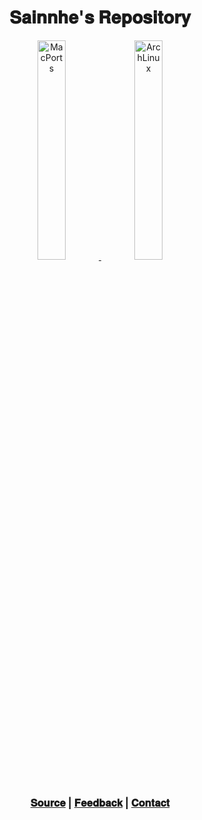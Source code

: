 <h1 align="center">
𝐒𝐚𝐢𝐧𝐧𝐡𝐞'𝐬 𝐑𝐞𝐩𝐨𝐬𝐢𝐭𝐨𝐫𝐲
</h1>

<p align="center">
  <a href="https://repo.sainnhe.dev/macports">
    <img src="https://gitlab.com/sainnhe/img/-/raw/master/logo-macports.png" alt="MacPorts" width="30%" height="30%">
  </a>
  <a href="https://repo.sainnhe.dev/archlinux">
    <img src="https://gitlab.com/sainnhe/img/-/raw/master/logo-archlinux.png" alt="ArchLinux" width="30%" height="30%">
  </a>
  <br><br>
</p>

<h3 align="center">
  <p align="center">
    <a href="https://github.com/sainnhe/repo">𝐒𝐨𝐮𝐫𝐜𝐞</a> |
    <a href="https://github.com/sainnhe/repo/issues">𝐅𝐞𝐞𝐝𝐛𝐚𝐜𝐤</a> |
    <a href="mailto:sainnhe@gmail.com">𝐂𝐨𝐧𝐭𝐚𝐜𝐭</a>
    <br><br>
  </p>
</h3>

